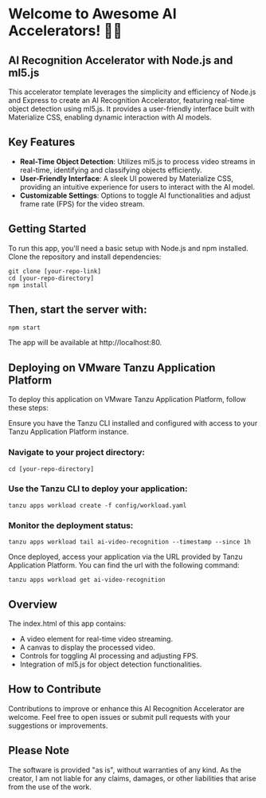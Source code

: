 # Welcome to Awesome AI Accelerators! 🤖🦾

## AI Recognition Accelerator with Node.js and ml5.js

This accelerator template leverages the simplicity and efficiency of Node.js and Express to create an AI Recognition Accelerator, featuring real-time object detection using ml5.js. It provides a user-friendly interface built with Materialize CSS, enabling dynamic interaction with AI models.

## Key Features

- **Real-Time Object Detection**: Utilizes ml5.js to process video streams in real-time, identifying and classifying objects efficiently.
- **User-Friendly Interface**: A sleek UI powered by Materialize CSS, providing an intuitive experience for users to interact with the AI model.
- **Customizable Settings**: Options to toggle AI functionalities and adjust frame rate (FPS) for the video stream.

## Getting Started

To run this app, you'll need a basic setup with Node.js and npm installed. Clone the repository and install dependencies:

```shell
git clone [your-repo-link]
cd [your-repo-directory]
npm install
```

## Then, start the server with:

```shell
npm start
```
The app will be available at http://localhost:80.

## Deploying on VMware Tanzu Application Platform
To deploy this application on VMware Tanzu Application Platform, follow these steps:

Ensure you have the Tanzu CLI installed and configured with access to your Tanzu Application Platform instance.

### Navigate to your project directory:

```shell
cd [your-repo-directory]
```
### Use the Tanzu CLI to deploy your application:

```shell
tanzu apps workload create -f config/workload.yaml
```

### Monitor the deployment status:

```shell
tanzu apps workload tail ai-video-recognition --timestamp --since 1h
```

Once deployed, access your application via the URL provided by Tanzu Application Platform. You can find the url with the following command:

```shell
tanzu apps workload get ai-video-recognition
```

## Overview
The index.html of this app contains:

- A video element for real-time video streaming.
- A canvas to display the processed video.
- Controls for toggling AI processing and adjusting FPS.
- Integration of ml5.js for object detection functionalities.

## How to Contribute
Contributions to improve or enhance this AI Recognition Accelerator are welcome. Feel free to open issues or submit pull requests with your suggestions or improvements.

## Please Note
The software is provided "as is", without warranties of any kind. As the creator, I am not liable for any claims, damages, or other liabilities that arise from the use of the work.


